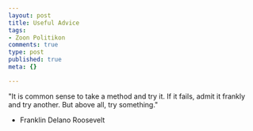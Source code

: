 ```yaml
--- 
layout: post
title: Useful Advice
tags: 
- Zoon Politikon
comments: true
type: post
published: true
meta: {}

---
```

"It is common sense to take a method and try it. If it fails, admit it frankly and try another. But above all, try something."
  - Franklin Delano Roosevelt
